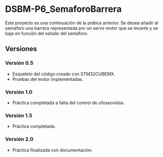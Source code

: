# DSBM-P6_SemaforoBarrera
Este proyecto es una continuación de la prática anterior. Se desea añadir al semáforo una barrera representada por un servo motor que se levante y se baje en función del estado del semáforo.


## Versiones
### Versión 0.5
 - Esqueleto del código creado con STM32CUBEMX.
 - Pruebas del motor implementadas.

### Versión 1.0
 - Práctica completada a falta del control de ultrasonidos.

### Versión 1.5
 - Práctica completada.

### Versión 2.0
 - Práctica finalizada con documentación.
